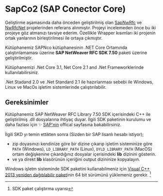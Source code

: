 # SapCo2 (SAP Conector Core)

Geliştirme aşamasında daha önceden geliştirilmiş olan [SapNwRfc](https://github.com/huysentruitw/SapNwRfc) ve [NwRfcNet](https://github.com/nunomaia/NwRfcNet) projelerinden referans alınmıştır. Projeyi incelemeden önce bu iki projeye göz atmanızı tavsiye ederim. Özellikle Wrapper kısımları iki projenin ortak yanlarının birleştirilmesi ile ortaya çıkmıştır.


Kütüphanemiz SAPNco kütüphanesinin .NET Core Ortamında çalıştırılamaması üzerine **SAP NetWeaver RFC SDK 7.50** paketi üzerine geliştirilmiştir.

Kütüphanemizi .Net Core 3.1, Net Core 2.1 and .Net Frameworklerinde kullanılabilirsiniz.

.Net Stadand 2.0 ve .Net Standard 2.1 ile hazırlanması sebebi ile Windows, Linux ve MacOs işletim sistemlerinde çalıştırılabilir.


## Gereksinimler

Kütüphanemiz SAP NetWeaver RFC Library 7.50 SDK içerisindeki C++ ile geliştirilmiş .dll dosyalarına ihtiyaç duyar.
İlgili SDK paketinin kurulumu ve daha fazlası için :sparkles: [SAP'nin](https://support.sap.com/en/product/connectors/nwrfcsdk.html) offical sayfasına bakabilirsiniz.

İlgili SKD yı temin ettikten sonra (Sizden bir SAP lisanlı hesabı istiyor);
- zip doyasınızı kendinize göre bir dizine çıkarıp işletim sisteminize göre `PATH` (Windows), `LD_LIBRARY_PATH` (Linux), `DYLD_LIBRARY_PATH` (MacOS)  ortam değişkenine çıkardığınız dosyalar içerisindeki **lib** dizinini gösterin.
- ve ya direkt **lib** klasörünün içeriğini output dizininize kopyalayın. 

 Windows işletm sisteminde  SDK paketini kullanabilmeniz için [Visual C++ 2013 yeniden dağıtılabilir paket](https://www.microsoft.com/en-us/download/details.aspx?id=40784)inin 64 bit sürümünü yüklemeniz gerekir. [^1] 
[^1]: SDK paket çalıştırma uyarısı

